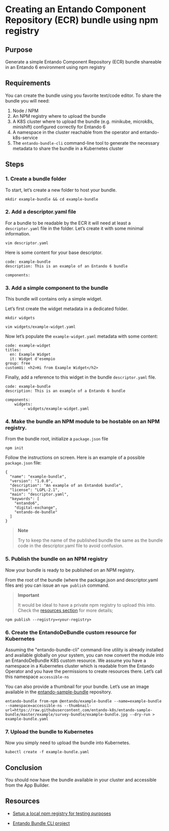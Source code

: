 # Creating an Entando Component Repository (ECR) bundle using npm registry

## Purpose

Generate a simple Entando Component Repository (ECR) bundle shareable in an Entando 6 environment using npm registry

## Requirements

You can create the bundle using you favorite text/code editor. To share the bundle you will need:
1. Node / NPM
1. An NPM registry where to upload the bundle
1. A K8S cluster where to upload the bundle (e.g. minikube, microk8s, minishift) configured correctly for Entando 6
1. A namespace in the cluster reachable from the operator and entando-k8s-service
1. The `entando-bundle-cli` command-line tool to generate the necessary metadata to share the bundle in a Kubernetes cluster

## Steps

### 1. Create a bundle folder

To start, let’s create a new folder to host your bundle.

    mkdir example-bundle && cd example-bundle

### 2. Add a descriptor.yaml file

For a bundle to be readable by the ECR it will need at least a `descriptor.yaml` file in the folder. Let’s create it with some minimal information.

    vim descriptor.yaml

Here is some content for your base descriptor.

    code: example-bundle
    description: This is an example of an Entando 6 bundle

    components:

### 3. Add a simple component to the bundle

This bundle will contains only a simple widget.

Let’s first create the widget metadata in a dedicated folder.

    mkdir widgets

    vim widgets/example-widget.yaml

Now let’s populate the `example-widget.yaml` metadata with some content:

    code: example-widget
    titles:
      en: Example Widget
      it: Widget d'esempio
    group: free
    customUi: <h2>Hi from Example Widget</h2>

Finally, add a reference to this widget in the bundle `descriptor.yaml` file.

    code: example-bundle
    description: This is an example of a Entando 6 bundle

    components:
        widgets:
            - widgets/example-widget.yaml

### 4. Make the bundle an NPM module to be hostable on an NPM registry.

From the bundle root, initialize a `package.json` file

    npm init

Follow the instructions on screen. Here is an example of a possible `package.json` file:

    {
      "name": "example-bundle",
      "version": "1.0.0",
      "description": "An example of an Entando6 bundle",
      "license": "LGPL-2.1",
      "main": "descriptor.yaml",
      "keywords": [
        "entando6",
        "digital-exchange",
        "entando-de-bundle"
      ]
    }

> **Note**
>
> Try to keep the name of the published bundle the same as the bundle code in the descriptor.yaml file to avoid confusion.

### 5. Publish the bundle on an NPM registry

Now your bundle is ready to be published on an NPM registry.

From the root of the bundle (where the package.json and descriptor.yaml files are) you can issue an `npm publish` command.

> **Important**
>
> It would be ideal to have a private npm registry to upload this into.
> Check the [resources section](#resources) for more details;

    npm publish --registry=<your-registry>

### 6. Create the EntandoDeBundle custom resource for Kubernetes

Assuming the "entando-bundle-cli" command-line utility is already installed and available globally on your system, you can now convert the module into an EntandoDeBundle K8S custom resource. We assume you have a namespace in a Kubernetes cluster which is readable from the Entando Operator and you have the permissions to create resources there. Let’s call this namespace `accessible-ns`

You can also provide a thumbnail for your bundle. Let’s use an image available in the [entando-sample-bundle](https://github.com/entando-k8s/entando-sample-bundle) repository.

    entando-bundle from-npm @entando/example-bundle --name=example-bundle --namespace=accessible-ns --thumbnail-url=https://raw.githubusercontent.com/entando-k8s/entando-sample-bundle/master/example/survey-bundle/example-bundle.jpg --dry-run > example-bundle.yaml

### 7. Upload the bundle to Kubernetes

Now you simply need to upload the bundle into Kubernetes.

    kubectl create -f example-bundle.yaml

## Conclusion

You should now have the bundle available in your cluster and accessible from the App Builder.

## Resources

-   [Setup a local npm registry for testing
    purposes](../how-to-create-local-npm-registry)

-   [Entando Bundle CLI
    project](https://github.com/entando-k8s/entando-bundle-cli)


